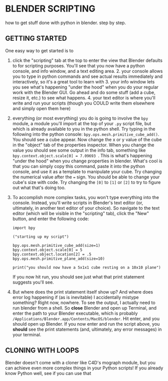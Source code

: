 # BLENDER SCRIPTING
how to get stuff done with python in blender. step by step.

## GETTING STARTED
One easy way to get started is to
1. click the "scripting" tab at the top to enter the view that Blender defaults to for scripting purposes. You'll see that you now have a python console, and info window, and a text editing area.
	2. your console allows you to type in python commands and see actual results immediately and interactively, so it's a great tool to learn with
	3. your info window lets you see what's happening "under the hood" when you do your regular work with the Blender GUI. Go ahead and do some stuff (add a cube, resize it, etc.) to see what happens.
	4. your text editor is where you'll write and run your scripts (though you COULD write them elsewhere and simply open them here)
5. everything (or most everything) you do is going to involve the `bpy` module, a module you'll import at the top of your `.py` script file, but which is already available to you in the python shell. Try typing in the following into the python console: `bpy.ops.mesh.primitive_cube_add()`. You should see a cube appear. Now change the x or y value of the cube in the "object" tab of the properties inspector. When you change the value you should see some output in the info tab, something like `bpy.context.object.scale[0] = 7.09693
`. This is what's happening "under the hood" when you change properties in blender. What's cool is that you can simply copy this command, paste it into the python console, and use it as a template to manipulate your cube. Try changing the numerical value after the `=` sign.  You should be able to change your cube's size with code. Try changing the `[0]` to `[1]` or `[2]` to try to figure out what that's doing too.
6. To accomplish more complex tasks, you won't type everything into the console. Instead, you'll write scripts in Blender's text editor (or, ultimately, in another text editor of your choice). So navigate to the text editor (which will be visible in the "scripting" tab), click the "New" button, and enter the following code:

     ```
    import bpy

    ("starting up my script")

    bpy.ops.mesh.primitive_cube_add(size=1)
    bpy.context.object.scale[0] = 5
    bpy.context.object.location[2] = .5
    bpy.ops.mesh.primitive_plane_add(size=10)

    print("you should now have a 5x1x1 cube resting on a 10x10 plane")
    ```
    If you now hit run, you should see just what that print statement suggests you'll see.
7. But where does the print statement itself show up? And where does error log happening if (as is inevitable) I accidentally mistype something? Right now, nowhere. To see the output, I actually need to run blender from a shell. So **close** Blender and open up Terminal, and enter the path to your Blender executable, which is probably `/Applications/Blender.app/Contents/MacOS/blender`. Hit enter, and you should open up Blender. If you now enter and run the script above, you **should** see the print statements (and, ultimately, any error messages) in your terminal.

## CLONING WITH LOOPS
Blender doesn't come with a cloner like C4D's mograph module, but you can achieve even more complex things in your Python scripts! If you already know Python well, see if you can use that 
<!--stackedit_data:
eyJoaXN0b3J5IjpbMTIxNTcyMDk5Ml19
-->